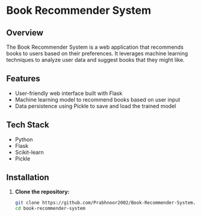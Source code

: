# Book Recommender System

## Overview
The Book Recommender System is a web application that recommends books to users based on their preferences. It leverages machine learning techniques to analyze user data and suggest books that they might like.

## Features
- User-friendly web interface built with Flask
- Machine learning model to recommend books based on user input
- Data persistence using Pickle to save and load the trained model

## Tech Stack
- Python
- Flask
- Scikit-learn
- Pickle

## Installation

1. **Clone the repository:**
   ```bash
   git clone https://github.com/Prabhnoor2002/Book-Recommender-System.git
   cd book-recommender-system
